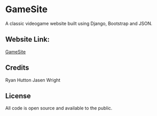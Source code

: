 # GameSite

A classic videogame website built using Django, Bootstrap and JSON.

## Website Link:

[GameSite](http://127.0.0.1:8000/)

## Credits

Ryan Hutton
Jasen Wright

## License

All code is open source and available to the public.
